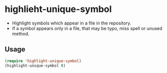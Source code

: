 # highlieht-unique-symbol

* Highlight symbols which appear in a file in the repository.
* If a symbol appears only in a file, that may be typo, miss spell or unused method.

## Usage

```lisp
(require 'highlight-unique-symbol)
(highlight-unique-symbol t)
```

